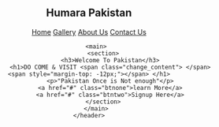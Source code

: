 <!DOCTYPE html>
<html lang="en">
<head>
    <title>Home Page Website</title>
    <meta charset="UTF-8">
    <meta http-equiv="X-UA-Compatible" content="IE=edge">
    <meta name="viewport" content="width=device-width, initial-scale=1.0">
    <link href="https://fonts.googleapis.com/css?family=Josefin+Sans&display=swap" rel="stylesheet">
    <link rel="stylesheet" href="https://cdnjs.cloudflare.com/ajax/libs/animate.css/3.7.2/animate.min.css">
    <link rel="stylesheet" href="homewebstylesheet.css">
</head>
<body>
    <header>
        <nav>
            <div class="logo"><h1 class="animate infinite heartBeat">Humara Pakistan</h1></div>
            <div class="menu">
                <a href="#">Home</a>
                <a href="#">Gallery</a>
                <a href="#">About Us</a>
                <a href="#">Contact Us</a>
            </div>
        </nav>
    
        <main>
            <section>
                <h3>Welcome To Pakistan</h3>
                <h1>DO COME & VISIT <span class="change_content"> </span> <span style="margin-top: -12px;"></span> </h1>
                <p>"Pakistan Once is Not enough"</p>
                <a href="#" class="btnone">learn More</a>
                <a href="#" class="btntwo">Signup Here</a>
            </section>
        </main>
    </header>
</body>
</html>
